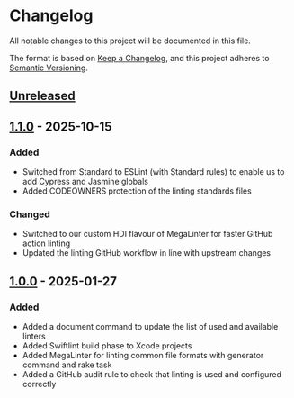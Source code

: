 <!-- markdownlint-disable-file MD024 -->
# Changelog

All notable changes to this project will be documented in this file.

The format is based on [Keep a Changelog](https://keepachangelog.com/en/1.0.0/),
and this project adheres to [Semantic Versioning](https://semver.org/spec/v2.0.0.html).

## [Unreleased]

## [1.1.0] - 2025-10-15

### Added

- Switched from Standard to ESLint (with Standard rules) to enable us to add Cypress and Jasmine globals
- Added CODEOWNERS protection of the linting standards files

### Changed

- Switched to our custom HDI flavour of MegaLinter for faster GitHub action linting
- Updated the linting GitHub workflow in line with upstream changes

## [1.0.0] - 2025-01-27

### Added

- Added a document command to update the list of used and available linters
- Added Swiftlint build phase to Xcode projects
- Added MegaLinter for linting common file formats with generator command and rake task
- Added a GitHub audit rule to check that linting is used and configured correctly

[unreleased]: https://github.com/HealthDataInsight/way_of_working-code_linting-hdi/compare/v1.1.0...HEAD
[1.1.0]: https://github.com/HealthDataInsight/way_of_working-code_linting-hdi/compare/v1.0.0...v1.1.0
[1.0.0]: https://github.com/HealthDataInsight/way_of_working-code_linting-hdi/releases/tag/v1.0.0
